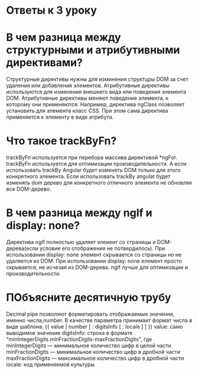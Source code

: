# Ответы к 3 уроку

# В чем разница между структурными и атрибутивными директивами?

Структурные директивы нужны для изминения структцры DOM за счет удаления или добавления элементов.
Атрибутивные директивы используются для изменения внешнего вида или поведения элемента DOM.
Атрибутивные директивы меняют поведение элемента, к которому они применяются. Например, директива ngClass позволяет установить для элемента класс CSS. При этом сама директива применяется к элементу в виде атрибута.

# Что такое trackByFn?

trackByFn используется при перебора массива директивой *ngFor. trackByFn используется для оптимизации производительности. А если использовать trackBy Angular будет изменять DOM только для этого конкретного элемента. Если использовать trackBy angulat будет изменять dom дерево для конкретного отличного элемента не обновляя все DOM-дерево.

# В чем разница между ngIf и display: none?

Директива ngIf полностью удаляет элеиент со страницы и DOM-дерева(если условие его отображения не потвердилось). При использовании display: none элемент скрывается со страницы но не удаляется из DOM. При использовании display: none елемент просто скрывается, не исчезая из DOM-дерева. ngIf лучше для оптимизации и производительности.

# ПОбъясните десятичную трубу

Decimal pipe позволяют форматировать отображаемые значения, именно числа,number. В качестве параметра принимает формат числа в виде шаблона: {{ value | number [ : digitsInfo [ : locale ] ] }} value: само выводимое значение digitsInfo: строка в формате "minIntegerDigits.minFractionDigits-maxFractionDigits", где minIntegerDigits — минимальное количество цифр в целой части minFractionDigits — минимальное количество цифр в дробной части maxFractionDigits — максимальное количество цифр в дробной части locale: код применяемой культуры
